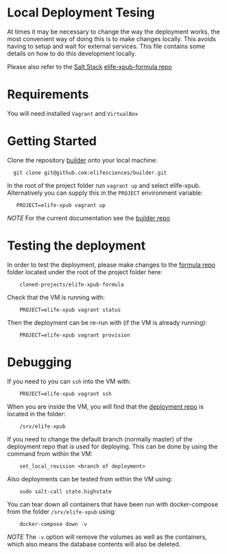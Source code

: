 # Local Deployment Tesing

At times it may be necessary to change the way the deployment works, the most convenient way of doing this is to make changes locally. This avoids having to setup and wait for external services. This file contains some details on how to do this development locally.

Please also refer to the [Salt Stack](https://docs.saltstack.com/en/latest/) [elife-xpub-formula repo](https://github.com/elifesciences/elife-xpub-formula)

# Requirements

You will need installed `Vagrant` and `VirtualBox`

# Getting Started

Clone the repository [builder](https://github.com/elifesciences/builder) onto your local machine:
```
  git clone git@github.com:elifesciences/builder.git
```

In the root of the project folder run `vagrant up` and select elife-xpub. Alternatively you can supply this in the `PROJECT` environment variable:
```
   PROJECT=elife-xpub vagrant up
```
*NOTE* For the current documentation see the [builder repo]( https://github.com/elifesciences/builder/#vagrant)

# Testing the deployment
In order to test the deployment, please make changes to the [formula repo](https://github.com/elifesciences/elife-xpub-formula
) folder located under the root of the project folder here:
```
    cloned-projects/elife-xpub-formula
```

Check that the VM is running with:
```
    PROJECT=elife-xpub vagrant status
```

Then the deployment can be re-run with (if the VM is already running):
```
    PROJECT=elife-xpub vagrant provision
```

# Debugging

If you need to you can `ssh` into the VM with:
```
    PROJECT=elife-xpub vagrant ssh
```

When you are inside the VM, you will find that the [deployment repo](https://github.com/elifesciences/elife-xpub-deployment) is located in the folder:
```
    /srv/elife-xpub
```

If you need to change the default branch (normally master) of the deployment repo that is used for deploying. This can be done by using the command from within the VM:
```
    set_local_revision <branch of deployment>
```

Also deployments can be tested from within the VM using:
```
    sudo salt-call state.highstate
```

You can tear down all containers that have been run with docker-compose from the folder `/srv/elife-xpub` using:
```
    docker-compose down -v
```
*NOTE* The `-v` option will remove the volumes as well as the containers, which also means the database contents will also be deleted.